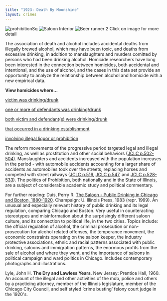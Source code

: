```yaml
---
title: "1923: Death By Moonshine"
layout: crimes
---
```


![prohibitionSq](/img/crimes/moonshine/prohibitionSq.jpg)
![Saloon Interior](/img/crimes/moonshine/29.jpg)
![Beer runner 2](/img/crimes/moonshine/beerRunner2.jpg)
Click on image for more detail

The association of death and alcohol includes accidental deaths from illegally brewed alcohol, which may have been toxic, and deaths from excessive drinking, in addition to manslaughters and murders comitted by persons who had been drinking alcohol. Homicide researchers have long been interested in the connection between homicides, both accidental and intentional, and the use of alcohol, and the cases in this data set provide an opportunity to analyze the relationship between alcohol and homicide with a new empirical data.

**View homicides where...**

   [victim was drinking/drunk](/database/?backToResults=1&alcohol=1&page=1)

   [one or more of defendants was drinking/drunk](/database/?backToResults=1&alcohol=2&page=1)

   [both victim and defendant(s) were drinking/drunk](/database/?backToResults=1&alcohol=3&page=1)

   [that occurred in a drinking establishment](/database/?backToResults=1&alcohol=5&page=1)

   [involving illegal liquor or prohibition](/database/?backToResults=1&alcohol=6&page=1)

The reform movements of the progressive period targeted legal and illegal drinking, as well as prostitution and other social behaviors ([JCLC p.502-504](/docs_fk/homicide/jclc502-504.pdf)).  Manslaughters and accidents increased with the population increases in the period - with automobile accidents accounting for a larger share of accidents as automobiles took over the streets, replacing horses and competed with street railways ([JCLC p.516](/docs_fk/homicide/jclc516.pdf), [JCLC p.547](/docs_fk/homicide/jclc547.pdf), and [JCLC p.528-533](/docs_fk/homicide/jclc528-533.pdf)).  The politics of Prohibition, both nationally and in the State of Illinois, are a subject of considerable academic study and political commentary.

For further reading:
Duis, Perry R.  [The Saloon - Public Drinking in Chicago and Boston, 1880-1920](https://www.amazon.com/exec/obidos/tg/detail/-/0252067819/qid=1085762038/sr=1-1/ref=sr_1_1/104-6378665-5804747?v=glance&s=books).  Champaign:  U. Illinois Press, 1983 (repr. 1999). An unusual and especially relevant history of public drinking and its legal regulation, comparing Chicago and Boston. Very useful in counteracting stereotypes and misinformation about the surprisingly different saloon culture, and its connection to political life, in the two cities. Topics include: the official regulation of alcohol, the criminal prosecution or non-prosecution for alcohol related offenses, the temperance movement, the economic constraints operating on the saloon keeper, the industry protective associations, ethnic and racial patterns associated with public drinking, saloons and immigration patterns, the enormous profits from the sale of alcohol and where they went, and the importance of saloons in political campaign and ward politics in Chicago. Includes contemporary photographs and illustrations.  

Lyle, John H.  __The Dry and Lawless Years__.  New Jersey:  Prentice Hall, 1960. An account of the illegal and other activities of the mob, police and others by a practicing attorney, member of the Illinois legislature, member of the Chicago City Council, and self styled ‘crime busting’ felony court judge in the 1920's.
